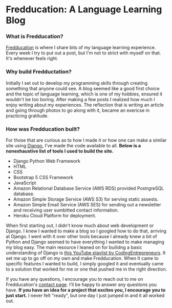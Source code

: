 # Fredducation: A Language Learning Blog

### What is Fredducation?
[Fredducation](https://www.fredducation.co/) is where I share bits of my language learning experience. Every week I try to put out a post, but I'm not to strict with myself on that. It's whenever feels right. 

### Why build Fredductation?
Initially I set out to develop my programming skills through creating 
something that anyone could see. A blog seemed like a good first choice and the topic of language learning, which is one of my hobbies, 
ensured it wouldn't be too boring. After making a few posts I 
realized how much I enjoy writing about my experiences. The reflection that is writing an article and going through photos to go along with it, became an exericse in practicing gratitude. 

### How was Fredducation built?
For those that are curious as to how I made it or how one can make a 
similar site using [Django](https://www.djangoproject.com/), I've made the code available to all. **Below is a nonexhaustive list of tools I used to build the site.** 

- Django Python Web Framework
- HTML
- CSS
- Bootstrap 5 CSS Framework
- JavaScript
- Amazon Relational Database Service (AWS RDS) provided PostrgreSQL database.
- Amazon Simple Storage Service (AWS S3) for serving static assests.  
- Amazon Simple Email Service (AWS SES) for sending out a newsletter and receiving user sumbitted contact information.
- Heroku Cloud Platform for deployment.

When first starting out, I didn't know much about web development or Django. I knew I wanted to make a blog so I googled how to do that, arriving at Django. I went with it over other tools because I already knew a bit of Python and Django seemed to have everything I wanted to make managing my blog easy. The main resource I leaned on for builidng a basic understanding of Django is [this YouTube playlist by CodingEntrepreneurs](https://youtube.com/playlist?list=PLEsfXFp6DpzRMby_cSoWTFw8zaMdTEXgL&si=_ePrR3U87arvJmvQ). It set me up to go off on my own and make Fredducation. When It came to specific features I wanted to build, I simply googled it and eventually came to a solution that worked for me or one that pushed me in the right direction. 

If you have any questions, I encourage you to reach out to me on Fredducation's [contact page](https://www.fredducation.co/). I'll be happy to answer any questions you have. **If you have an idea for a project that excites you, I encourage you to just start.** I never felt "ready", but one day I just jumped in and it all worked out. 
